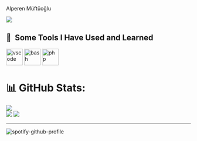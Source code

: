 Alperen Müftüoğlu

![](https://visitcount.itsvg.in/api?id=alpemi52&icon=0&color=0)


<h2> 🚀 &nbsp;Some Tools I Have Used and Learned</h2>
<p align="left">
<img src="https://cdn.jsdelivr.net/gh/devicons/devicon/icons/flutter/flutter-original.svg" alt="vscode" width="45" height="45"/>
<img src="https://cdn.jsdelivr.net/gh/devicons/devicon/icons/dart/dart-original.svg" alt="bash" width="45" height="45"/>
<img src="https://cdn.jsdelivr.net/gh/devicons/devicon/icons/python/python-original.svg" alt="php" width="45" height="45"/>
</p>

# 📊 GitHub Stats:
![](https://github-readme-stats.vercel.app/api?username=alpemi52&theme=dark&hide_border=false&include_all_commits=true&count_private=false)<br/>
![](https://github-readme-streak-stats.herokuapp.com/?user=alpemi52&theme=dark&hide_border=false)
![](https://github-readme-stats.vercel.app/api/top-langs/?username=alpemi52&theme=dark&hide_border=false&include_all_commits=true&count_private=false&layout=compact)

---

![spotify-github-profile](https://spotify-github-profile.vercel.app/api/view?uid=31svdw7laanbmqd3ue4uox3rqo44&cover_image=true&theme=default&show_offline=false&background_color=121212)
